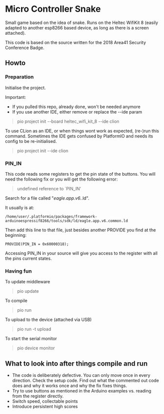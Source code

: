 # Micro Controller Snake
Small game based on the idea of snake. Runs on the Heltec WifiKit 8 (easily adapted to another esp8266 based device, as long as there is a screen attached).

This code is based on the source written for the 2018 Area41 Security Conference Badge.

## Howto
### Preparation
Initialise the project.

Important:
- If you pulled this repo, already done, won't be needed anymore
- If you use another IDE, either remove or replace the --ide param

> pio project init --board heltec_wifi_kit_8 --ide clion

To use CLion as an IDE, or when things wont work as expected, (re-)run this command. Sometimes the IDE gets confused by PlatformIO and needs its config to be re-initialised.

> pio project init --ide clion

### PIN_IN

This code reads some registers to get the pin state of the buttons. You will need the following fix or you will get the following error:

> undefined reference to `PIN_IN'

Search for a file called "*eagle.app.v6.*.ld".

It usually is at:

```
/home/user/.platformio/packages/framework-arduinoespressif8266/tools/sdk/ld/eagle.app.v6.common.ld
```

Then add this line to that file, just besides another PROVIDE you find at the beginning:

```
PROVIDE(PIN_IN = 0x60000318);
```

Accessing PIN_IN in your source will give you access to the register with all the pins current states.


### Having fun
To update middleware

> pio update

To compile

> pio run

To upload to the device (attached via USB)

> pio run -t upload

To start the serial monitor

> pio device monitor

## What to look into after things compile and run
- The code is deliberately defective. You can only move once in every direction. Check the setup code. Find out what the commented out code does and why it works once and why the fix fixes things.
- Try to use buttons as mentioned in the Arduino examples vs. reading from the register directly.
- Switch speed, collectable points
- Introduce persistent high scores
